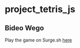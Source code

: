 # project_tetris_js

## Bideo Wego

Play the game on Surge.sh [here](http://bideowego-tetris.surge.sh)


